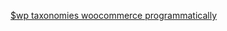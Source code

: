 [$wp taxonomies woocommerce programmatically](https://www.google.com/search?q=%24wp+taxonomies+woocommerce+programmatically&client=firefox-b-d&sxsrf=ALiCzsaqPj4IMnGW4oWVPbi30ZbOBTEvaQ%3A1652269338263&ei=GqF7Yu3VD76Gxc8PqKyEiAo&ved=0ahUKEwjtyuv3rtf3AhU-Q_EDHSgWAaEQ4dUDCA0&uact=5&oq=%24wp+taxonomies+woocommerce+programmatically&gs_lcp=Cgdnd3Mtd2l6EAM6BwgAEEcQsAM6CAgAEBYQChAeOgYIABAWEB46BQghEKABOggIIRAWEB0QHjoECCEQFToHCCEQChCgAUoECEEYAEoECEYYAFDeBViKJWDwLWgBcAF4AIABiwGIAZINkgEEMTEuNpgBAKABAcgBCMABAQ&sclient=gws-wiz)

